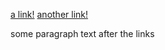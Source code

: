 [a link!](https://something.com)
[another link!](some-page.html)

some paragraph text after the links